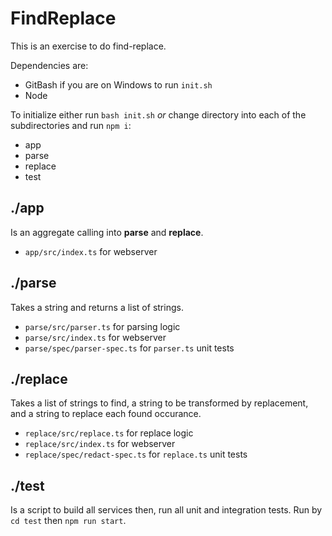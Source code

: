 # FindReplace
This is an exercise to do find-replace.

Dependencies are:
   * GitBash if you are on Windows to run `init.sh`
   * Node

To initialize either run `bash init.sh` *or* change directory into each of the subdirectories and run `npm i`:
   * app
   * parse
   * replace
   * test

## ./app
Is an aggregate calling into **parse** and **replace**. 
   * `app/src/index.ts` for webserver

## ./parse
Takes a string and returns a list of strings.
   * `parse/src/parser.ts` for parsing logic
   * `parse/src/index.ts` for webserver
   * `parse/spec/parser-spec.ts` for `parser.ts` unit tests

## ./replace
Takes a list of strings to find, a string to be transformed by replacement, and a string to replace each found occurance.
   * `replace/src/replace.ts` for replace logic
   * `replace/src/index.ts` for webserver
   * `replace/spec/redact-spec.ts` for `replace.ts` unit tests

## ./test
Is a script to build all services then, run all unit and integration tests. Run by `cd test` then `npm run start`. 
